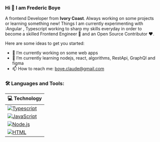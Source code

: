### Hi 👋 I am Frederic Boye

A frontend Developer from **Ivory Coast**.  Always working on some projects or learning something new!
Things I am currently experimenting with :Angular , Typescript
working to sharp my skills everyday in order to become a skilled Frontend Engineer  💸 and an Open Source Contributor ❤️.

Here are some ideas to get you started:

- 🔭 I’m currently working on some web apps
- 🌱 I’m currently learning nodejs, react, algorithms, RestApi, GraphQl and figma
- 📫 How to reach me: boye.claude@gmail.com

### 🛠️ Languages and Tools:

| 💻 **Technology** | 
|-|
| [![Typescript](https://img.shields.io/static/v1?label=&message=Typescript&color=3C78A9&logo=typescript&logoColor=FFFFFF)](https://www.typescriptlang.org/docs/handbook/intro.html)
| [![JavaScript](https://img.shields.io/static/v1?label=&message=JavaScript&color=F1E05A&logo=javascript&logoColor=FFFFFF)](https://developer.mozilla.org/en-US/docs/Web/JavaScript)
| [![Node.js](https://img.shields.io/static/v1?label=&message=Node.js&color=47d147&logo=node.js&logoColor=FFFFFF)](https://nodejs.org/en/) 
| [![HTML](https://img.shields.io/static/v1?label=&message=HTML&color=ff751a&logo=HTML5&logoColor=FFFFFF)](https://developer.mozilla.org/en-US/docs/Web/Guide/HTML/HTML5)



